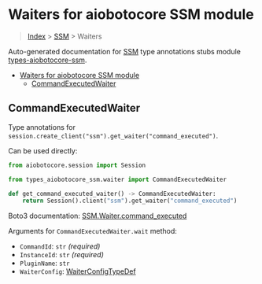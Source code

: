 <a id="waiters-for-aiobotocore-ssm-module"></a>

# Waiters for aiobotocore SSM module

> [Index](..) > [SSM](.) > Waiters

Auto-generated documentation for
[SSM](https://boto3.amazonaws.com/v1/documentation/api/latest/reference/services/ssm.html#SSM)
type annotations stubs module
[types-aiobotocore-ssm](https://pypi.org/project/types-aiobotocore-ssm/).

- [Waiters for aiobotocore SSM module](#waiters-for-aiobotocore-ssm-module)
  - [CommandExecutedWaiter](#commandexecutedwaiter)

<a id="commandexecutedwaiter"></a>

## CommandExecutedWaiter

Type annotations for
`session.create_client("ssm").get_waiter("command_executed")`.

Can be used directly:

```python
from aiobotocore.session import Session

from types_aiobotocore_ssm.waiter import CommandExecutedWaiter

def get_command_executed_waiter() -> CommandExecutedWaiter:
    return Session().client("ssm").get_waiter("command_executed")
```

Boto3 documentation:
[SSM.Waiter.command_executed](https://boto3.amazonaws.com/v1/documentation/api/latest/reference/services/ssm.html#SSM.Waiter.CommandExecuted)

Arguments for `CommandExecutedWaiter.wait` method:

- `CommandId`: `str` *(required)*
- `InstanceId`: `str` *(required)*
- `PluginName`: `str`
- `WaiterConfig`: [WaiterConfigTypeDef](./type_defs.md#waiterconfigtypedef)
